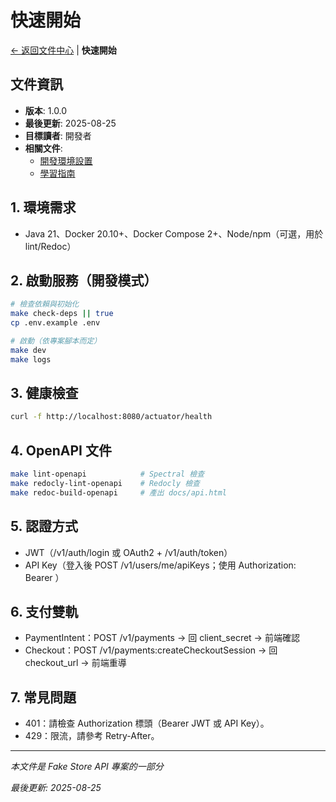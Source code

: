 # 快速開始

[← 返回文件中心](../README.md) | **快速開始**

## 文件資訊

- **版本**: 1.0.0
- **最後更新**: 2025-08-25
- **目標讀者**: 開發者
- **相關文件**:
  - [開發環境設置](./setup.md)
  - [學習指南](./learning-guide.md)

## 1. 環境需求
- Java 21、Docker 20.10+、Docker Compose 2+、Node/npm（可選，用於 lint/Redoc）

## 2. 啟動服務（開發模式）
```bash
# 檢查依賴與初始化
make check-deps || true
cp .env.example .env

# 啟動（依專案腳本而定）
make dev
make logs
```

## 3. 健康檢查
```bash
curl -f http://localhost:8080/actuator/health
```

## 4. OpenAPI 文件
```bash
make lint-openapi            # Spectral 檢查
make redocly-lint-openapi    # Redocly 檢查
make redoc-build-openapi     # 產出 docs/api.html
```

## 5. 認證方式
- JWT（/v1/auth/login 或 OAuth2 + /v1/auth/token）
- API Key（登入後 POST /v1/users/me/apiKeys；使用 Authorization: Bearer <key>）

## 6. 支付雙軌
- PaymentIntent：POST /v1/payments → 回 client_secret → 前端確認
- Checkout：POST /v1/payments:createCheckoutSession → 回 checkout_url → 前端重導

## 7. 常見問題
- 401：請檢查 Authorization 標頭（Bearer JWT 或 API Key）。
- 429：限流，請參考 Retry-After。

---

*本文件是 Fake Store API 專案的一部分*

*最後更新: 2025-08-25*
